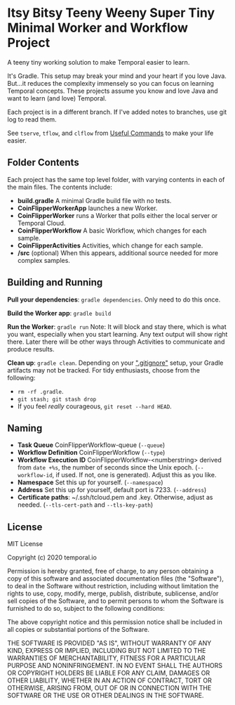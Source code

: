 # Itsy Bitsy Teeny Weeny Super Tiny Minimal Worker and Workflow Project

A teeny tiny working solution to make Temporal easier to learn. 

It's Gradle. This setup may break your mind and your heart if you love Java.  But...it reduces the complexity immensely so you can focus on learning Temporal concepts. These projects assume you know and love Java and want to learn (and love) Temporal.

Each project is in a different branch. If I've added notes to branches, use git log to read them.

See `tserve`, `tflow`, and `clflow` from [Useful Commands](https://github.com/fairlydurable/useful-cmds) to make your life easier.

## Folder Contents

Each project has the same top level folder, with varying contents in each of the main files. The contents include:

* **build.gradle** A minimal Gradle build file with no tests.
* **CoinFlipperWorkerApp** launches a new Worker.
* **CoinFlipperWorker** runs a Worker that polls either the local server or Temporal Cloud.
* **CoinFlipperWorkflow** A basic Workflow, which changes for each sample.
* **CoinFlipperActivities** Activities, which change for each sample.
* **/src** (optional) When this appears, additional source needed for more complex samples.

## Building and Running

**Pull your dependencies**: `gradle dependencies`. Only need to do this once.

**Build the Worker app**: `gradle build`

**Run the Worker**: `gradle run` Note: It will block and stay there, which is what you want, especially when you start learning. Any text output will show right there. Later there will be other ways through Activities to communicate and produce results.

**Clean up**: `gradle clean`. Depending on your [".gitignore"](https://gitignore.io) setup, your Gradle artifacts may not be tracked. For tidy enthusiasts, choose from the following:

* `rm -rf .gradle`.
* `git stash; git stash drop`
* If you feel _really_ courageous, `git reset --hard HEAD`. 

## Naming

* **Task Queue** CoinFlipperWorkflow-queue (`--queue`)
* **Workflow Definition** CoinFlipperWorkflow (`--type`)
* **Workflow Execution ID** CoinFlipperWorkflow-\<numberstring> derived from `date +%s`, the number of seconds since the Unix epoch. (`--workflow-id`, if used. If not, one is generated). Adjust this as you like.
* **Namespace** Set this up for yourself. (`--namespace`)
* **Address** Set this up for yourself, default port is 7233. (`--address`)
* **Certificate paths**: ~/.ssh/tcloud.pem and .key. Otherwise, adjust as needed. (`--tls-cert-path` and `--tls-key-path`)

## License

MIT License

Copyright (c) 2020 temporal.io

Permission is hereby granted, free of charge, to any person obtaining a copy
of this software and associated documentation files (the "Software"), to deal
in the Software without restriction, including without limitation the rights
to use, copy, modify, merge, publish, distribute, sublicense, and/or sell
copies of the Software, and to permit persons to whom the Software is
furnished to do so, subject to the following conditions:

The above copyright notice and this permission notice shall be included in all
copies or substantial portions of the Software.

THE SOFTWARE IS PROVIDED "AS IS", WITHOUT WARRANTY OF ANY KIND, EXPRESS OR
IMPLIED, INCLUDING BUT NOT LIMITED TO THE WARRANTIES OF MERCHANTABILITY,
FITNESS FOR A PARTICULAR PURPOSE AND NONINFRINGEMENT. IN NO EVENT SHALL THE
AUTHORS OR COPYRIGHT HOLDERS BE LIABLE FOR ANY CLAIM, DAMAGES OR OTHER
LIABILITY, WHETHER IN AN ACTION OF CONTRACT, TORT OR OTHERWISE, ARISING FROM,
OUT OF OR IN CONNECTION WITH THE SOFTWARE OR THE USE OR OTHER DEALINGS IN THE
SOFTWARE.
